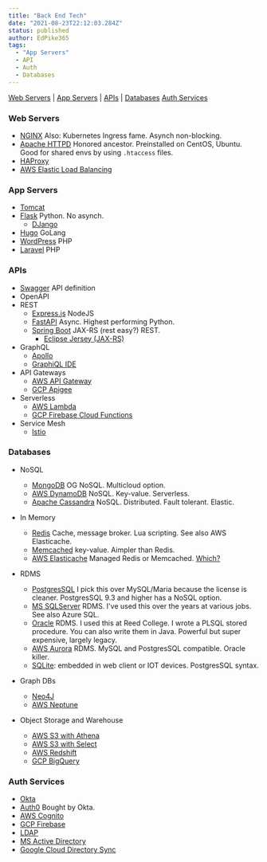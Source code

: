 ```yaml
---
title: "Back End Tech"
date: "2021-08-23T22:12:03.284Z"
status: published
author: EdPike365
tags:
  - "App Servers"
  - API
  - Auth
  - Databases
---
```


[Web Servers](#web-servers) | [App Servers](#app-servers) | [APIs](#apis) | [Databases](#databases) [Auth Services](#auth-services)

<!-- excerpt-end -->

### Web Servers

- [NGINX](https://www.nginx.com/) Also: Kubernetes Ingress fame. Asynch non-blocking.
- [Apache HTTPD](https://httpd.apache.org/) Honored ancestor. Preinstalled on CentOS, Ubuntu. Good for shared envs by using `.htaccess` files.
- [HAProxy](http://www.haproxy.org/)
- [AWS Elastic Load Balancing](https://aws.amazon.com/elasticloadbalancing/)

### App Servers

- [Tomcat](https://tomcat.apache.org/)
- [Flask](https://flask.palletsprojects.com/en/2.0.x/) Python. No asynch.
  - [DJango](https://www.djangoproject.com/)
- [Hugo](https://gohugo.io/) GoLang
- [WordPress](https://wordpress.com/) PHP
- [Laravel](https://laravel.com/) PHP

### APIs

- [Swagger]() API definition
- OpenAPI
- REST
  - [Express.js](https://expressjs.com/) NodeJS
  - [FastAPI](https://fastapi.tiangolo.com/) Async. Highest performing Python.
  - [Spring Boot](https://spring.io/projects/spring-boot) JAX-RS (rest easy?) REST.
    - [Eclipse Jersey (JAX-RS)](https://eclipse-ee4j.github.io/jersey/)
- GraphQL
  - [Apollo](https://www.apollographql.com/)
  - [GraphiQL IDE](https://github.com/graphql/graphiql)
- API Gateways
  - [AWS API Gateway](https://aws.amazon.com/api-gateway/)
  - [GCP Apigee](https://cloud.google.com/apigee)
- Serverless
  - [AWS Lambda](https://aws.amazon.com/lambda/)
  - [GCP Firebase Cloud Functions](https://firebase.google.com/firebase-and-gcp)
- Service Mesh
  - [Istio](https://istio.io/)

### Databases

- NoSQL

  - [MongoDB](https://www.mongodb.com/) OG NoSQL. Multicloud option.
  - [AWS DynamoDB](https://aws.amazon.com/dynamodb/) NoSQL. Key-value. Serverless.
  - [Apache Cassandra](https://cassandra.apache.org/_/index.html) NoSQL. Distributed. Fault tolerant. Elastic.

- In Memory

  - [Redis](https://redis.io/) Cache, message broker. Lua scripting. See also AWS Elasticache.
  - [Memcached](https://memcached.org/) key-value. Aimpler than Redis.
  - [AWS Elasticache](https://aws.amazon.com/elasticache/?p=ft&c=db&z=3) Managed Redis or Memcached. [Which?](https://aws.amazon.com/elasticache/redis-vs-memcached/)

- RDMS

  - [PostgresSQL](https://www.postgresql.org/) I pick this over MySQL/Maria because the license is cleaner. PostgresSQL 9.3 and higher has a NoSQL option.
  - [MS SQLServer](https://www.microsoft.com/en-us/sql-server/sql-server-2019) RDMS. I've used this over the years at various jobs. See also Azure SQL.
  - [Oracle](https://www.oracle.com/database/) RDMS. I used this at Reed College. I wrote a PLSQL stored procedure. You can also write them in Java. Powerful but super expensive, largely legacy.
  - [AWS Aurora](https://aws.amazon.com/rds/aurora) RDMS. MySQL and PostgresSQL compatible. Oracle killer.
  - [SQLite](https://www.sqlite.org/index.html): embedded in web client or IOT devices. PostgresSQL syntax.

- Graph DBs

  - [Neo4J](https://neo4j.com/)
  - [AWS Neptune](https://aws.amazon.com/neptune/)

- Object Storage and Warehouse
  - [AWS S3 with Athena](https://aws.amazon.com/athena/?whats-new-cards.sort-by=item.additionalFields.postDateTime&whats-new-cards.sort-order=desc)
  - [AWS S3 with Select](https://docs.aws.amazon.com/AmazonS3/latest/API/API_SelectObjectContent.html)
  - [AWS Redshift](https://aws.amazon.com/redshift/?p=ft&c=db&z=3)
  - [GCP BigQuery](https://cloud.google.com/bigquery)

### Auth Services

- [Okta](https://www.okta.com/)
- [Auth0](https://auth0.com/) Bought by Okta.
- [AWS Cognito](https://aws.amazon.com/cognito/)
- [GCP Firebase](https://firebase.google.com/)
- [LDAP](https://ldap.com/)
- [MS Active Directory](https://azure.microsoft.com/en-us/services/active-directory/)
- [Google Cloud Directory Sync](https://tools.google.com/dlpage/dirsync/)
